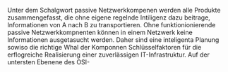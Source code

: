 Unter dem Schalgwort passive Netzwerkkompenen werden alle Produkte zusammengefasst, die ohne eigene regelnde Intiligenz dazu beitrage, Informationen von A nach B zu transportieren. Ohne funktionionierende passive Netzwerkkompnenten können in einem Netzwerk keine Informationen ausgetasucht werden. Daher sind eine inteligenta Planung sowiso die richtige Whal der Komponnen Schlüsselfaktoren für die erflogreiche Realisierung einer zuverlässigen IT-Infrastruktur. Auf der untersten Ebenene des OSI-